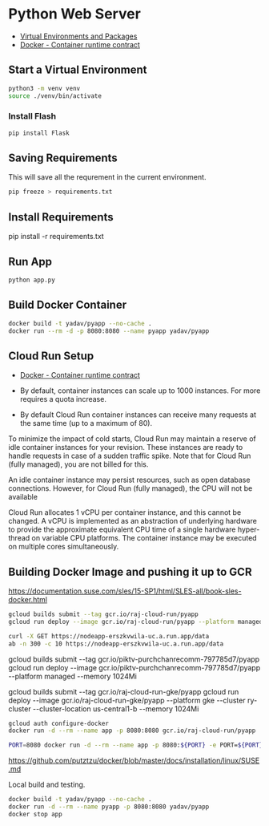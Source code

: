 # Python Web Server

- [Virtual Environments and Packages](https://docs.python.org/3/tutorial/venv.html)
- [Docker - Container runtime contract](https://cloud.google.com/run/docs/reference/container-contract)

## Start a Virtual Environment

```sh
python3 -m venv venv
source ./venv/bin/activate
```

### Install Flash

```sh
pip install Flask
```

## Saving Requirements

This will save all the requrement in the current environment.

```sh
pip freeze > requirements.txt
```

## Install Requirements

pip install -r requirements.txt

## Run App

```sh
python app.py
```

## Build Docker Container

```sh
docker build -t yadav/pyapp --no-cache .
docker run --rm -d -p 8080:8080 --name pyapp yadav/pyapp
```

## Cloud Run Setup

- [Docker - Container runtime contract](https://cloud.google.com/run/docs/reference/container-contract)

- By default, container instances can scale up to 1000 instances. For more requires a quota increase.
- By default Cloud Run container instances can receive many requests at the same time (up to a maximum of 80).

To minimize the impact of cold starts, Cloud Run may maintain a reserve of idle container instances for your revision. These instances are ready to handle requests in case of a sudden traffic spike. Note that for Cloud Run (fully managed), you are not billed for this.

An idle container instance may persist resources, such as open database connections. However, for Cloud Run (fully managed), the CPU will not be available

Cloud Run allocates 1 vCPU per container instance, and this cannot be changed. A vCPU is implemented as an abstraction of underlying hardware to provide the approximate equivalent CPU time of a single hardware hyper-thread on variable CPU platforms. The container instance may be executed on multiple cores simultaneously.


## Building Docker Image and pushing it up to GCR

https://documentation.suse.com/sles/15-SP1/html/SLES-all/book-sles-docker.html

```sh
gcloud builds submit --tag gcr.io/raj-cloud-run/pyapp
gcloud run deploy --image gcr.io/raj-cloud-run/pyapp --platform managed --memory 1024Mi

curl -X GET https://nodeapp-erszkvwila-uc.a.run.app/data
ab -n 300 -c 10 https://nodeapp-erszkvwila-uc.a.run.app/data
```

gcloud builds submit --tag gcr.io/piktv-purchchanrecomm-797785d7/pyapp
gcloud run deploy --image gcr.io/piktv-purchchanrecomm-797785d7/pyapp --platform managed --memory 1024Mi


gcloud builds submit --tag gcr.io/raj-cloud-run-gke/pyapp
gcloud run deploy --image gcr.io/raj-cloud-run-gke/pyapp --platform gke --cluster ry-cluster --cluster-location us-central1-b --memory 1024Mi


```sh
gcloud auth configure-docker
docker run -d --rm --name app -p 8080:8080 gcr.io/raj-cloud-run/pyapp

PORT=8080 docker run -d --rm --name app -p 8080:${PORT} -e PORT=${PORT} gcr.io/raj-cloud-run/pyapp
```

https://github.com/putztzu/docker/blob/master/docs/installation/linux/SUSE.md


Local build and testing.

```sh
docker build -t yadav/pyapp --no-cache .
docker run -d --rm --name pyapp -p 8080:8080 yadav/pyapp
docker stop app
```
